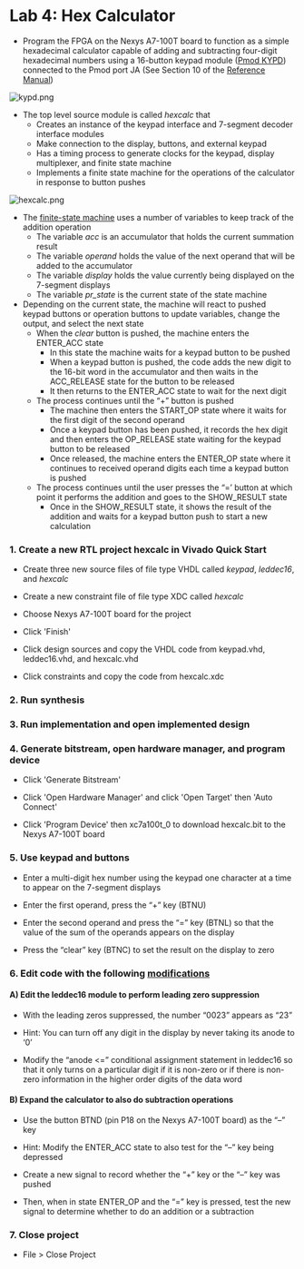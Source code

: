 # Lab 4: Hex Calculator

* Program the FPGA on the Nexys A7-100T board to function as a simple hexadecimal calculator capable of adding and subtracting four-digit hexadecimal numbers using a 16-button keypad module ([Pmod KYPD](https://store.digilentinc.com/pmod-kypd-16-button-keypad/)) connected to the Pmod port JA (See Section 10 of the [Reference Manual](https://reference.digilentinc.com/_media/reference/programmable-logic/nexys-a7/nexys-a7_rm.pdf))

![kypd.png](https://github.com/kevinwlu/dsd/blob/master/Nexys-A7/Lab-4/kypd.png)

* The top level source module is called _hexcalc_ that
  * Creates an instance of the keypad interface and 7-segment decoder interface modules
  * Make connection to the display, buttons, and external keypad
  * Has a timing process to generate clocks for the keypad, display multiplexer, and finite state machine
  * Implements a finite state machine for the operations of the calculator in response to button pushes

![hexcalc.png](https://github.com/kevinwlu/dsd/blob/master/Nexys-A7/Lab-4/hexcalc.png)

* The [finite-state machine](https://en.wikipedia.org/wiki/Finite-state_machine) uses a number of variables to keep track of the addition operation
  * The variable _acc_ is an accumulator that holds the current summation result
  * The variable _operand_ holds the value of the next operand that will be added to the accumulator
  * The variable _display_ holds the value currently being displayed on the 7-segment displays
  * The variable _pr_state_ is the current state of the state machine
* Depending on the current state, the machine will react to pushed keypad buttons or operation buttons to update variables, change the output, and select the next state
  * When the _clear_ button is pushed, the machine enters the ENTER_ACC state
    * In this state the machine waits for a keypad button to be pushed
    * When a keypad button is pushed, the code adds the new digit to the 16-bit word in the accumulator and then waits in the ACC_RELEASE state for the button to be released
    * It then returns to the ENTER_ACC state to wait for the next digit
  * The process continues until the “+” button is pushed
    * The machine then enters the START_OP state where it waits for the first digit of the second operand
    * Once a keypad button has been pushed, it records the hex digit and then enters the OP_RELEASE state waiting for the keypad button to be released
    * Once released, the machine enters the ENTER_OP state where it continues to received operand digits each time a keypad button is pushed
  * The process continues until the user presses the “=’ button at which point it performs the addition and goes to the SHOW_RESULT state
    * Once in the SHOW_RESULT state, it shows the result of the addition and waits for a keypad button push to start a new calculation

### 1. Create a new RTL project hexcalc in Vivado Quick Start

* Create three new source files of file type VHDL called _keypad_, _leddec16_, and _hexcalc_

* Create a new constraint file of file type XDC called _hexcalc_

* Choose Nexys A7-100T board for the project

* Click 'Finish'

* Click design sources and copy the VHDL code from keypad.vhd, leddec16.vhd, and hexcalc.vhd

* Click constraints and copy the code from hexcalc.xdc

### 2. Run synthesis

### 3. Run implementation and open implemented design

### 4. Generate bitstream, open hardware manager, and program device

* Click 'Generate Bitstream'

* Click 'Open Hardware Manager' and click 'Open Target' then 'Auto Connect'

* Click 'Program Device' then xc7a100t_0 to download hexcalc.bit to the Nexys A7-100T board

### 5. Use keypad and buttons

* Enter a multi-digit hex number using the keypad one character at a time to appear on the 7-segment displays

* Enter the first operand, press the “+” key (BTNU)

* Enter the second operand and press the “=” key (BTNL) so that the value of the sum of the operands appears on the display

* Press the “clear” key (BTNC) to set the result on the display to zero

### 6. Edit code with the following [modifications](https://github.com/kevinwlu/dsd/tree/master/Nexys-A7/Lab-4/Modifications)

#### A) Edit the leddec16 module to perform leading zero suppression

* With the leading zeros suppressed, the number “0023” appears as “23” 

* Hint: You can turn off any digit in the display by never taking its anode to ‘0’

* Modify the “anode <=” conditional assignment statement in leddec16 so that it only turns on a particular digit if it is non-zero or if there is non-zero information in the higher order digits of the data word

#### B) Expand the calculator to also do subtraction operations

* Use the button BTND (pin P18 on the Nexys A7-100T board) as the “–” key

* Hint: Modify the ENTER_ACC state to also test for the “–” key being depressed

* Create a new signal to record whether the “+” key or the “–” key was pushed

* Then, when in state ENTER_OP and the “=” key is pressed, test the new signal to determine whether to do an addition or a subtraction

### 7. Close project

* File > Close Project
